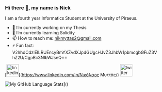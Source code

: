 ### Hi there 👋, my name is Nick
I am a fourth year Informatics Student at the University of Piraeus.   

- 🔭 I’m currently working on my Thesis 
- 🌱 I’m currently learning Solidity 
- 📫 How to reach me: nikmyttas2@gmail.com 
- ⚡ Fun fact: V2hhdCdzIElLRUEncyBmYXZvdXJpdGUgcHJvZ3JhbW1pbmcgbGFuZ3VhZ2U/CgpBc3NlbWJseQ== 


[<img src='https://cdn.jsdelivr.net/npm/simple-icons@3.0.1/icons/linkedin.svg' alt='linkedin' height='40'>](https://www.linkedin.com/in/Νικόλαος Μυττάς/)  [<img src='https://cdn.jsdelivr.net/npm/simple-icons@3.0.1/icons/twitter.svg' alt='twitter' height='40'>](https://twitter.com/@nikolasmyttas)  

![My GitHub Language Stats](https://github-readme-stats.vercel.app/api/top-langs/?username=Nickmyt&langs_count=5&theme=tokyonight)]()
